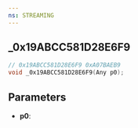 ```yaml
---
ns: STREAMING
---
```

## _0x19ABCC581D28E6F9

```c
// 0x19ABCC581D28E6F9 0xA07BAEB9
void _0x19ABCC581D28E6F9(Any p0);
```

## Parameters
* **p0**:
